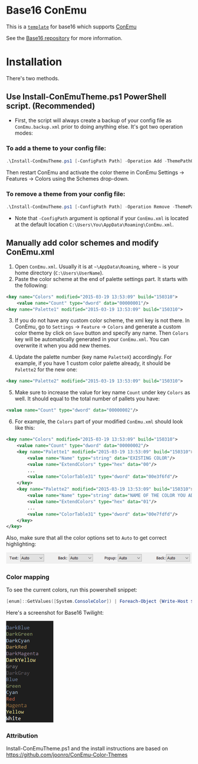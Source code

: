 # Base16 ConEmu

This is a [``template``](https://github.com/chriskempson/base16-templates-source) for base16 which supports [ConEmu](https://conemu.github.io/)

See the [Base16 repository](https://github.com/chriskempson/base16) for more information.  


# Installation
There's two methods.

## Use Install-ConEmuTheme.ps1 PowerShell script. (Recommended)
- First, the script will always create
  a backup of your config file as `ConEmu.backup.xml` prior to doing anything else. It's
  got two operation modes:

### To add a theme to your config file:
```ps1
.\Install-ConEmuTheme.ps1 [-ConfigPath Path] -Operation Add -ThemePathOrName .\themes\base16-twilight.xml
```

Then restart ConEmu and activate the color theme in ConEmu Settings -> Features -> Colors using the Schemes drop-down.

### To remove a theme from your config file:
```ps1
.\Install-ConEmuTheme.ps1 [-ConfigPath Path] -Operation Remove -ThemePathOrName "Base16 Twilight"
```

- Note that `-ConfigPath` argument is optional if your `ConEmu.xml` is located
  at the default location `C:\Users\You\AppData\Roaming\ConEmu.xml`.

## Manually add color schemes and modify ConEmu.xml
1. Open `ConEmu.xml`. Usually it is at  `~\AppData\Roaming`, where `~` is
   your home directory (`C:\Users\UserName`).
2. Paste the color scheme at the end of palette settings part. It starts with 
   the following:
```xml
<key name="Colors" modified="2015-03-19 13:53:09" build="150310">
    <value name="Count" type="dword" data="00000001"/>
<key name="Palette1" modified="2015-03-19 13:53:09" build="150310">
```

3. If you do not have any custom color scheme, the xml key is not there. In
   ConEmu, go to `Settings` -> `Feature` -> `Colors` and generate a custom
   color theme by click on `Save` button and specify any name. Then `Colors`
   key will be automatically generated in your `ConEmu.xml`. You can
   overwrite it when you add new themes.

4. Update the palette number (key name `PaletteX`) accordingly. For example, if you have 1
   custom color palette already, it should be `Palette2` for the new one:
```xml
<key name="Palette2" modified="2015-03-19 13:53:09" build="150310">
```

5. Make sure to increase the value for key name `Count` under key `Colors`
   as well. It should equal to the total number of pallets you have:

```xml
<value name="Count" type="dword" data="00000002"/>
```
6. For example, the `Colors` part of your modified `ConEmu.xml` should look like this:
```xml
<key name="Colors" modified="2015-03-19 13:53:09" build="150310">
    <value name="Count" type="dword" data="00000002"/>
    <key name="Palette1" modified="2015-03-19 13:53:09" build="150310">
        <value name="Name" type="string" data="EXISTING COLOR"/>
        <value name="ExtendColors" type="hex" data="00"/>
        ...
        <value name="ColorTable31" type="dword" data="00e3f6fd"/>
    </key>
    <key name="Palette2" modified="2015-03-19 13:53:09" build="150310">
        <value name="Name" type="string" data="NAME OF THE COLOR YOU ADDED"/>
        <value name="ExtendColors" type="hex" data="01"/>
        ...
        <value name="ColorTable31" type="dword" data="00e7fdfd"/>
    </key>
</key>
```

Also, make sure that all the color options set to `Auto` to get correct
highlighting:

![color options](ConEmu_Color_Options.png)


### Color mapping


To see the current colors, run this powershell snippet:

```ps1
[enum]::GetValues([System.ConsoleColor]) | Foreach-Object {Write-Host $_ -ForegroundColor $_}
```

Here's a screenshot for Base16 Twilight:

![Base16 Twilight in ConEmu](conemu-twilight.png)


### Attribution

Install-ConEmuTheme.ps1 and the install instructions are based on https://github.com/joonro/ConEmu-Color-Themes
